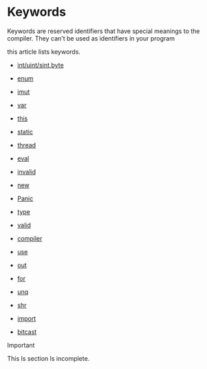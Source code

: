 # Keywords
 Keywords are reserved identifiers that have special meanings to the compiler. They 
 can't be used as identifiers in your program
 
 this article lists keywords.
 
 - [int/uint/sint,byte](./Types/ints.md)

 - [enum](keywords/Enum.md)

 - [imut](./Concepts/imut.md)

 - [var](./Types/Var.md)

 - [this](keywords/this.md)
 
 - [static](Keywords/static.md)

 - [thread](Keywords/thread.md)

 - [eval](Keywords/eval.md)

 - [invalid](Keywords/invalid.md)

 - [new](Keywords/new.md)

 - [Panic](Keywords/Panic.md)

 - [type](Keywords/type.md)

 - [valid](Keywords/valid.md)

 - [compiler](Keywords/compiler.md)

 - [use](Keywords/use.md)

 - [out](Keywords/out.md)
 
 - [for](Keywords/for.md)

 - [unq](Keywords/unq.md)

 - [shr](Keywords/shr.md)

 - [import](Keywords/import.md)

 - [bitcast](Keywords/bitcast.md)


>[!IMPORTANT]
>This Is section Is incomplete.
